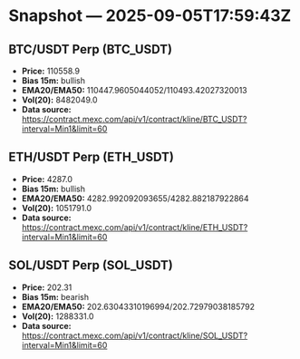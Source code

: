 # Snapshot — 2025-09-05T17:59:43Z

## BTC/USDT Perp (BTC_USDT)
- **Price:** 110558.9
- **Bias 15m:** bullish
- **EMA20/EMA50:** 110447.9605044052/110493.42027320013
- **Vol(20):** 8482049.0
- **Data source:** https://contract.mexc.com/api/v1/contract/kline/BTC_USDT?interval=Min1&limit=60

## ETH/USDT Perp (ETH_USDT)
- **Price:** 4287.0
- **Bias 15m:** bullish
- **EMA20/EMA50:** 4282.992092093655/4282.882187922864
- **Vol(20):** 1051791.0
- **Data source:** https://contract.mexc.com/api/v1/contract/kline/ETH_USDT?interval=Min1&limit=60

## SOL/USDT Perp (SOL_USDT)
- **Price:** 202.31
- **Bias 15m:** bearish
- **EMA20/EMA50:** 202.63043310196994/202.72979038185792
- **Vol(20):** 1288331.0
- **Data source:** https://contract.mexc.com/api/v1/contract/kline/SOL_USDT?interval=Min1&limit=60
